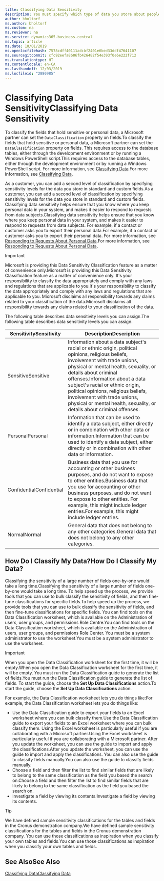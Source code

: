 ```yaml
---
title: Classifying Data Sensitivity
description: You must specify which type of data you store about people so that you can respond to data subject requests.
author: bholtorf
ms.author: bholtorf
ms.custom: na
ms.reviewer: na
ms.service: dynamics365-business-central
ms.topic: article
ms.date: 10/01/2019
ms.openlocfilehash: 7578cdff40111adcbf2401e6bed33ddf47641107
ms.sourcegitcommit: cfc92eefa8b06fb426482f54e393f0e6e222f712
ms.translationtype: HT
ms.contentlocale: en-CA
ms.lasthandoff: 12/03/2019
ms.locfileid: "2880985"
---
```

# <a name="classifying-data-sensitivity"></a><span data-ttu-id="a4dc9-103">Classifying Data Sensitivity</span><span class="sxs-lookup"><span data-stu-id="a4dc9-103">Classifying Data Sensitivity</span></span>
<span data-ttu-id="a4dc9-104">To classify the fields that hold sensitive or personal data, a Microsoft partner can set the ```DataClassification``` property on fields.</span><span class="sxs-lookup"><span data-stu-id="a4dc9-104">To classify the fields that hold sensitive or personal data, a Microsoft partner can set the ```DataClassification``` property on fields.</span></span> <span data-ttu-id="a4dc9-105">This requires access to the database tables, either through the development environment or by running a Windows PowerShell script.</span><span class="sxs-lookup"><span data-stu-id="a4dc9-105">This requires access to the database tables, either through the development environment or by running a Windows PowerShell script.</span></span> <span data-ttu-id="a4dc9-106">For more information, see [Classifying Data](/dynamics365/business-central/dev-itpro/developer/devenv-classifying-data).</span><span class="sxs-lookup"><span data-stu-id="a4dc9-106">For more information, see [Classifying Data](/dynamics365/business-central/dev-itpro/developer/devenv-classifying-data).</span></span>  

<span data-ttu-id="a4dc9-107">As a customer, you can add a second level of classification by specifying sensitivity levels for the data you store in standard and custom fields.</span><span class="sxs-lookup"><span data-stu-id="a4dc9-107">As a customer, you can add a second level of classification by specifying sensitivity levels for the data you store in standard and custom fields.</span></span> <span data-ttu-id="a4dc9-108">Classifying data sensitivity helps ensure that you know where you keep personal data in your system, and makes it easier to respond to requests from data subjects.</span><span class="sxs-lookup"><span data-stu-id="a4dc9-108">Classifying data sensitivity helps ensure that you know where you keep personal data in your system, and makes it easier to respond to requests from data subjects.</span></span> <span data-ttu-id="a4dc9-109">For example, if a contact or customer asks you to export their personal data.</span><span class="sxs-lookup"><span data-stu-id="a4dc9-109">For example, if a contact or customer asks you to export their personal data.</span></span> <span data-ttu-id="a4dc9-110">For more information, see [Responding to Requests About Personal Data](admin-responding-to-requests-about-personal-data.md).</span><span class="sxs-lookup"><span data-stu-id="a4dc9-110">For more information, see [Responding to Requests About Personal Data](admin-responding-to-requests-about-personal-data.md).</span></span>

> [!Important]
> <span data-ttu-id="a4dc9-111">Microsoft is providing this Data Sensitivity Classification feature as a matter of convenience only.</span><span class="sxs-lookup"><span data-stu-id="a4dc9-111">Microsoft is providing this Data Sensitivity Classification feature as a matter of convenience only.</span></span> <span data-ttu-id="a4dc9-112">It's your responsibility to classify the data appropriately and comply with any laws and regulations that are applicable to you.</span><span class="sxs-lookup"><span data-stu-id="a4dc9-112">It's your responsibility to classify the data appropriately and comply with any laws and regulations that are applicable to you.</span></span> <span data-ttu-id="a4dc9-113">Microsoft disclaims all responsibility towards any claims related to your classification of the data.</span><span class="sxs-lookup"><span data-stu-id="a4dc9-113">Microsoft disclaims all responsibility towards any claims related to your classification of the data.</span></span>  

<span data-ttu-id="a4dc9-114">The following table describes data sensitivity levels you can assign.</span><span class="sxs-lookup"><span data-stu-id="a4dc9-114">The following table describes data sensitivity levels you can assign.</span></span>

|<span data-ttu-id="a4dc9-115">Sensitivity</span><span class="sxs-lookup"><span data-stu-id="a4dc9-115">Sensitivity</span></span>|<span data-ttu-id="a4dc9-116">Description</span><span class="sxs-lookup"><span data-stu-id="a4dc9-116">Description</span></span>|
|----|----|
|<span data-ttu-id="a4dc9-117">Sensitive</span><span class="sxs-lookup"><span data-stu-id="a4dc9-117">Sensitive</span></span> | <span data-ttu-id="a4dc9-118">Information about a data subject's racial or ethnic origin, political opinions, religious beliefs, involvement with trade unions, physical or mental health, sexuality, or details about criminal offenses.</span><span class="sxs-lookup"><span data-stu-id="a4dc9-118">Information about a data subject's racial or ethnic origin, political opinions, religious beliefs, involvement with trade unions, physical or mental health, sexuality, or details about criminal offenses.</span></span> |
|<span data-ttu-id="a4dc9-119">Personal</span><span class="sxs-lookup"><span data-stu-id="a4dc9-119">Personal</span></span> | <span data-ttu-id="a4dc9-120">Information that can be used to identify a data subject, either directly or in combination with other data or information.</span><span class="sxs-lookup"><span data-stu-id="a4dc9-120">Information that can be used to identify a data subject, either directly or in combination with other data or information.</span></span>|
|<span data-ttu-id="a4dc9-121">Confidential</span><span class="sxs-lookup"><span data-stu-id="a4dc9-121">Confidential</span></span> | <span data-ttu-id="a4dc9-122">Business data that you use for accounting or other business purposes, and do not want to expose to other entities.</span><span class="sxs-lookup"><span data-stu-id="a4dc9-122">Business data that you use for accounting or other business purposes, and do not want to expose to other entities.</span></span> <span data-ttu-id="a4dc9-123">For example, this might include ledger entries.</span><span class="sxs-lookup"><span data-stu-id="a4dc9-123">For example, this might include ledger entries.</span></span>|
|<span data-ttu-id="a4dc9-124">Normal</span><span class="sxs-lookup"><span data-stu-id="a4dc9-124">Normal</span></span> | <span data-ttu-id="a4dc9-125">General data that does not belong to any other categories.</span><span class="sxs-lookup"><span data-stu-id="a4dc9-125">General data that does not belong to any other categories.</span></span>|

## <a name="how-do-i-classify-my-data"></a><span data-ttu-id="a4dc9-126">How Do I Classify My Data?</span><span class="sxs-lookup"><span data-stu-id="a4dc9-126">How Do I Classify My Data?</span></span>
<span data-ttu-id="a4dc9-127">Classifying the sensitivity of a large number of fields one-by-one would take a long time.</span><span class="sxs-lookup"><span data-stu-id="a4dc9-127">Classifying the sensitivity of a large number of fields one-by-one would take a long time.</span></span> <span data-ttu-id="a4dc9-128">To help speed up the process, we provide tools that you can use to bulk classify the sensitivity of fields, and then fine-tune classifications for specific fields.</span><span class="sxs-lookup"><span data-stu-id="a4dc9-128">To help speed up the process, we provide tools that you can use to bulk classify the sensitivity of fields, and then fine-tune classifications for specific fields.</span></span> <span data-ttu-id="a4dc9-129">You can find tools on the Data Classification worksheet, which is available on the Administration of users, user groups, and permissions Role Centre.</span><span class="sxs-lookup"><span data-stu-id="a4dc9-129">You can find tools on the Data Classification worksheet, which is available on the Administration of users, user groups, and permissions Role Center.</span></span> <span data-ttu-id="a4dc9-130">You must be a system administrator to use the worksheet.</span><span class="sxs-lookup"><span data-stu-id="a4dc9-130">You must be a system administrator to use the worksheet.</span></span>

> [!Important]
> <span data-ttu-id="a4dc9-131">When you open the Data Classification worksheet for the first time, it will be empty.</span><span class="sxs-lookup"><span data-stu-id="a4dc9-131">When you open the Data Classification worksheet for the first time, it will be empty.</span></span> <span data-ttu-id="a4dc9-132">You must run the Data Classification guide to generate the list of fields.</span><span class="sxs-lookup"><span data-stu-id="a4dc9-132">You must run the Data Classification guide to generate the list of fields.</span></span> <span data-ttu-id="a4dc9-133">To start the guide, choose the **Set Up Data Classifications** action.</span><span class="sxs-lookup"><span data-stu-id="a4dc9-133">To start the guide, choose the **Set Up Data Classifications** action.</span></span>

<span data-ttu-id="a4dc9-134">For example, the Data Classification worksheet lets you do things like:</span><span class="sxs-lookup"><span data-stu-id="a4dc9-134">For example, the Data Classification worksheet lets you do things like:</span></span>  

* <span data-ttu-id="a4dc9-135">Use the Data Classification guide to export your fields to an Excel worksheet where you can bulk classify them.</span><span class="sxs-lookup"><span data-stu-id="a4dc9-135">Use the Data Classification guide to export your fields to an Excel worksheet where you can bulk classify them.</span></span> <span data-ttu-id="a4dc9-136">Using the Excel worksheet is particularly useful if you are collaborating with a Microsoft partner.</span><span class="sxs-lookup"><span data-stu-id="a4dc9-136">Using the Excel worksheet is particularly useful if you are collaborating with a Microsoft partner.</span></span> <span data-ttu-id="a4dc9-137">After you update the worksheet, you can use the guide to import and apply the classifications.</span><span class="sxs-lookup"><span data-stu-id="a4dc9-137">After you update the worksheet, you can use the guide to import and apply the classifications.</span></span> <span data-ttu-id="a4dc9-138">You can also use the guide to classify fields manually.</span><span class="sxs-lookup"><span data-stu-id="a4dc9-138">You can also use the guide to classify fields manually.</span></span>  
* <span data-ttu-id="a4dc9-139">Choose a field and then filter the list to find similar fields that are likely to belong to the same classification as the field you based the search on.</span><span class="sxs-lookup"><span data-stu-id="a4dc9-139">Choose a field and then filter the list to find similar fields that are likely to belong to the same classification as the field you based the search on.</span></span>  
* <span data-ttu-id="a4dc9-140">Investigate a field by viewing its contents.</span><span class="sxs-lookup"><span data-stu-id="a4dc9-140">Investigate a field by viewing its contents.</span></span>  

> [!Tip]
> <span data-ttu-id="a4dc9-141">We have defined sample sensitivity classifications for the tables and fields in the Cronus demonstration company.</span><span class="sxs-lookup"><span data-stu-id="a4dc9-141">We have defined sample sensitivity classifications for the tables and fields in the Cronus demonstration company.</span></span> <span data-ttu-id="a4dc9-142">You can use those classifications as inspiration when you classify your own tables and fields.</span><span class="sxs-lookup"><span data-stu-id="a4dc9-142">You can use those classifications as inspiration when you classify your own tables and fields.</span></span>

## <a name="see-also"></a><span data-ttu-id="a4dc9-143">See Also</span><span class="sxs-lookup"><span data-stu-id="a4dc9-143">See Also</span></span>

[<span data-ttu-id="a4dc9-144">Classifying Data</span><span class="sxs-lookup"><span data-stu-id="a4dc9-144">Classifying Data</span></span>](/dynamics365/business-central/dev-itpro/developer/devenv-classifying-data)  
